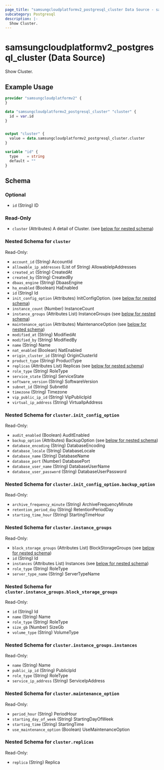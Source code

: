 ```yaml
---
page_title: "samsungcloudplatformv2_postgresql_cluster Data Source - samsungcloudplatformv2"
subcategory: Postgresql
description: |-
  Show Cluster.
---
```


# samsungcloudplatformv2_postgresql_cluster (Data Source)

Show Cluster.

## Example Usage

```terraform
provider "samsungcloudplatformv2" {
}

data "samsungcloudplatformv2_postgresql_cluster" "cluster" {
  id = var.id
}


output "cluster" {
  value = data.samsungcloudplatformv2_postgresql_cluster.cluster
}

variable "id" {
  type    = string
  default = ""
}
```

<!-- schema generated by tfplugindocs -->
## Schema

### Optional

- `id` (String) ID

### Read-Only

- `cluster` (Attributes) A detail of Cluster. (see [below for nested schema](#nestedatt--cluster))

<a id="nestedatt--cluster"></a>
### Nested Schema for `cluster`

Read-Only:

- `account_id` (String) AccountId
- `allowable_ip_addresses` (List of String) AllowableIpAddresses
- `created_at` (String) CreatedAt
- `created_by` (String) CreatedBy
- `dbaas_engine` (String) DbaasEngine
- `ha_enabled` (Boolean) HaEnabled
- `id` (String) Id
- `init_config_option` (Attributes) InitConfigOption. (see [below for nested schema](#nestedatt--cluster--init_config_option))
- `instance_count` (Number) InstanceCount
- `instance_groups` (Attributes List) InstanceGroups (see [below for nested schema](#nestedatt--cluster--instance_groups))
- `maintenance_option` (Attributes) MaintenanceOption (see [below for nested schema](#nestedatt--cluster--maintenance_option))
- `modified_at` (String) ModifiedAt
- `modified_by` (String) ModifiedBy
- `name` (String) Name
- `nat_enabled` (Boolean) NatEnabled
- `origin_cluster_id` (String) OriginClusterId
- `product_type` (String) ProductType
- `replicas` (Attributes List) Replicas (see [below for nested schema](#nestedatt--cluster--replicas))
- `role_type` (String) RoleType
- `service_state` (String) ServiceState
- `software_version` (String) SoftwareVersion
- `subnet_id` (String) SubnetId
- `timezone` (String) Timezone
- `vip_public_ip_id` (String) VipPublicIpId
- `virtual_ip_address` (String) VirtualIpAddress

<a id="nestedatt--cluster--init_config_option"></a>
### Nested Schema for `cluster.init_config_option`

Read-Only:

- `audit_enabled` (Boolean) AuditEnabled
- `backup_option` (Attributes) BackupOption (see [below for nested schema](#nestedatt--cluster--init_config_option--backup_option))
- `database_encoding` (String) DatabaseEncoding
- `database_locale` (String) DatabaseLocale
- `database_name` (String) DatabaseName
- `database_port` (Number) DatabasePort
- `database_user_name` (String) DatabaseUserName
- `database_user_password` (String) DatabaseUserPassword

<a id="nestedatt--cluster--init_config_option--backup_option"></a>
### Nested Schema for `cluster.init_config_option.backup_option`

Read-Only:

- `archive_frequency_minute` (String) ArchiveFrequencyMinute
- `retention_period_day` (String) RetentionPeriodDay
- `starting_time_hour` (String) StartingTimeHour



<a id="nestedatt--cluster--instance_groups"></a>
### Nested Schema for `cluster.instance_groups`

Read-Only:

- `block_storage_groups` (Attributes List) BlockStorageGroups (see [below for nested schema](#nestedatt--cluster--instance_groups--block_storage_groups))
- `id` (String) Id
- `instances` (Attributes List) Instances (see [below for nested schema](#nestedatt--cluster--instance_groups--instances))
- `role_type` (String) RoleType
- `server_type_name` (String) ServerTypeName

<a id="nestedatt--cluster--instance_groups--block_storage_groups"></a>
### Nested Schema for `cluster.instance_groups.block_storage_groups`

Read-Only:

- `id` (String) Id
- `name` (String) Name
- `role_type` (String) RoleType
- `size_gb` (Number) SizeGb
- `volume_type` (String) VolumeType


<a id="nestedatt--cluster--instance_groups--instances"></a>
### Nested Schema for `cluster.instance_groups.instances`

Read-Only:

- `name` (String) Name
- `public_ip_id` (String) PublicIpId
- `role_type` (String) RoleType
- `service_ip_address` (String) ServiceIpAddress



<a id="nestedatt--cluster--maintenance_option"></a>
### Nested Schema for `cluster.maintenance_option`

Read-Only:

- `period_hour` (String) PeriodHour
- `starting_day_of_week` (String) StartingDayOfWeek
- `starting_time` (String) StartingTime
- `use_maintenance_option` (Boolean) UseMaintenanceOption


<a id="nestedatt--cluster--replicas"></a>
### Nested Schema for `cluster.replicas`

Read-Only:

- `replica` (String) Replica